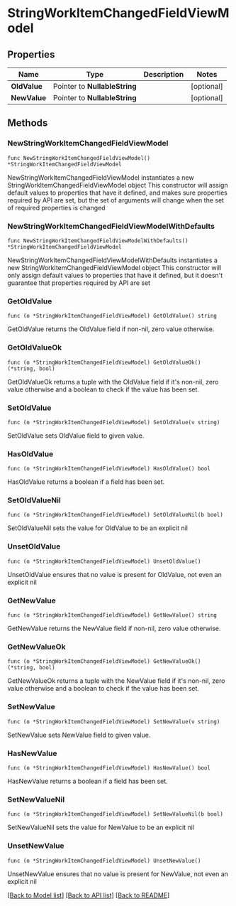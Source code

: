 # StringWorkItemChangedFieldViewModel

## Properties

Name | Type | Description | Notes
------------ | ------------- | ------------- | -------------
**OldValue** | Pointer to **NullableString** |  | [optional] 
**NewValue** | Pointer to **NullableString** |  | [optional] 

## Methods

### NewStringWorkItemChangedFieldViewModel

`func NewStringWorkItemChangedFieldViewModel() *StringWorkItemChangedFieldViewModel`

NewStringWorkItemChangedFieldViewModel instantiates a new StringWorkItemChangedFieldViewModel object
This constructor will assign default values to properties that have it defined,
and makes sure properties required by API are set, but the set of arguments
will change when the set of required properties is changed

### NewStringWorkItemChangedFieldViewModelWithDefaults

`func NewStringWorkItemChangedFieldViewModelWithDefaults() *StringWorkItemChangedFieldViewModel`

NewStringWorkItemChangedFieldViewModelWithDefaults instantiates a new StringWorkItemChangedFieldViewModel object
This constructor will only assign default values to properties that have it defined,
but it doesn't guarantee that properties required by API are set

### GetOldValue

`func (o *StringWorkItemChangedFieldViewModel) GetOldValue() string`

GetOldValue returns the OldValue field if non-nil, zero value otherwise.

### GetOldValueOk

`func (o *StringWorkItemChangedFieldViewModel) GetOldValueOk() (*string, bool)`

GetOldValueOk returns a tuple with the OldValue field if it's non-nil, zero value otherwise
and a boolean to check if the value has been set.

### SetOldValue

`func (o *StringWorkItemChangedFieldViewModel) SetOldValue(v string)`

SetOldValue sets OldValue field to given value.

### HasOldValue

`func (o *StringWorkItemChangedFieldViewModel) HasOldValue() bool`

HasOldValue returns a boolean if a field has been set.

### SetOldValueNil

`func (o *StringWorkItemChangedFieldViewModel) SetOldValueNil(b bool)`

 SetOldValueNil sets the value for OldValue to be an explicit nil

### UnsetOldValue
`func (o *StringWorkItemChangedFieldViewModel) UnsetOldValue()`

UnsetOldValue ensures that no value is present for OldValue, not even an explicit nil
### GetNewValue

`func (o *StringWorkItemChangedFieldViewModel) GetNewValue() string`

GetNewValue returns the NewValue field if non-nil, zero value otherwise.

### GetNewValueOk

`func (o *StringWorkItemChangedFieldViewModel) GetNewValueOk() (*string, bool)`

GetNewValueOk returns a tuple with the NewValue field if it's non-nil, zero value otherwise
and a boolean to check if the value has been set.

### SetNewValue

`func (o *StringWorkItemChangedFieldViewModel) SetNewValue(v string)`

SetNewValue sets NewValue field to given value.

### HasNewValue

`func (o *StringWorkItemChangedFieldViewModel) HasNewValue() bool`

HasNewValue returns a boolean if a field has been set.

### SetNewValueNil

`func (o *StringWorkItemChangedFieldViewModel) SetNewValueNil(b bool)`

 SetNewValueNil sets the value for NewValue to be an explicit nil

### UnsetNewValue
`func (o *StringWorkItemChangedFieldViewModel) UnsetNewValue()`

UnsetNewValue ensures that no value is present for NewValue, not even an explicit nil

[[Back to Model list]](../README.md#documentation-for-models) [[Back to API list]](../README.md#documentation-for-api-endpoints) [[Back to README]](../README.md)


